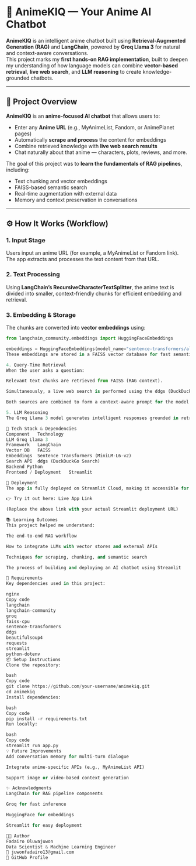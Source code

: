 # 🎌 AnimeKIQ — Your Anime AI Chatbot

**AnimeKIQ** is an intelligent anime chatbot built using **Retrieval-Augmented Generation (RAG)** and **LangChain**, powered by **Groq Llama 3** for natural and context-aware conversations.  
This project marks my **first hands-on RAG implementation**, built to deepen my understanding of how language models can combine **vector-based retrieval**, **live web search**, and **LLM reasoning** to create knowledge-grounded chatbots.

---

## 🧠 Project Overview

**AnimeKIQ** is an **anime-focused AI chatbot** that allows users to:
- Enter any **Anime URL** (e.g., MyAnimeList, Fandom, or AnimePlanet pages)
- Automatically **scrape and process** the content for embeddings
- Combine retrieved knowledge with **live web search results**
- Chat naturally about that anime — characters, plots, reviews, and more.

The goal of this project was to **learn the fundamentals of RAG pipelines**, including:
- Text chunking and vector embeddings  
- FAISS-based semantic search  
- Real-time augmentation with external data  
- Memory and context preservation in conversations  

---

## ⚙️ How It Works (Workflow)

### **1. Input Stage**
Users input an anime URL (for example, a MyAnimeList or Fandom link).  
The app extracts and processes the text content from that URL.

### **2. Text Processing**
Using **LangChain’s RecursiveCharacterTextSplitter**, the anime text is divided into smaller, context-friendly chunks for efficient embedding and retrieval.

### **3. Embedding & Storage**
The chunks are converted into **vector embeddings** using:

```python
from langchain_community.embeddings import HuggingFaceEmbeddings

embeddings = HuggingFaceEmbeddings(model_name="sentence-transformers/all-MiniLM-L6-v2")
These embeddings are stored in a FAISS vector database for fast semantic retrieval.

4. Query-Time Retrieval
When the user asks a question:

Relevant text chunks are retrieved from FAISS (RAG context).

Simultaneously, a live web search is performed using the ddgs (DuckDuckGo Search) API to fetch up-to-date anime-related results.

Both sources are combined to form a context-aware prompt for the model.

5. LLM Reasoning
The Groq Llama 3 model generates intelligent responses grounded in retrieved knowledge and live search context.

🧩 Tech Stack & Dependencies
Component	Technology
LLM	Groq Llama 3
Framework	LangChain
Vector DB	FAISS
Embeddings	Sentence Transformers (MiniLM-L6-v2)
Search API	ddgs (DuckDuckGo Search)
Backend	Python
Frontend / Deployment	Streamlit

🚀 Deployment
The app is fully deployed on Streamlit Cloud, making it accessible for interactive use.

👉 Try it out here: Live App Link

(Replace the above link with your actual Streamlit deployment URL)

📚 Learning Outcomes
This project helped me understand:

The end-to-end RAG workflow

How to integrate LLMs with vector stores and external APIs

Techniques for scraping, chunking, and semantic search

The process of building and deploying an AI chatbot using Streamlit

🧾 Requirements
Key dependencies used in this project:

nginx
Copy code
langchain
langchain-community
groq
faiss-cpu
sentence-transformers
ddgs
beautifulsoup4
requests
streamlit
python-dotenv
📦 Setup Instructions
Clone the repository:

bash
Copy code
git clone https://github.com/your-username/animekiq.git
cd animekiq
Install dependencies:

bash
Copy code
pip install -r requirements.txt
Run locally:

bash
Copy code
streamlit run app.py
💡 Future Improvements
Add conversation memory for multi-turn dialogue

Integrate anime-specific APIs (e.g., MyAnimeList API)

Support image or video-based context generation

✨ Acknowledgments
LangChain for RAG pipeline components

Groq for fast inference

HuggingFace for embeddings

Streamlit for easy deployment

👨‍💻 Author
Fadairo Oluwajuwon
Data Scientist & Machine Learning Engineer
📧 juwonfadairo13@gmail.com
🔗 GitHub Profile
